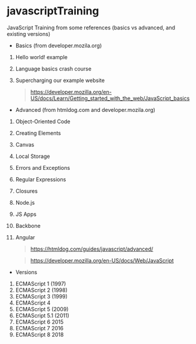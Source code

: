# javascriptTraining
JavaScript Training from some references (basics vs advanced, and existing versions)

- Basics (from developer.mozila.org)

1. Hello world! example
2. Language basics crash course
3. Supercharging our example website


    > https://developer.mozilla.org/en-US/docs/Learn/Getting_started_with_the_web/JavaScript_basics

- Advanced (from htmldog.com and developer.mozila.org)

1. Object-Oriented Code
2. Creating Elements
3. Canvas
4. Local Storage
5. Errors and Exceptions
6. Regular Expressions
7. Closures
8. Node.js
9. JS Apps
10. Backbone
11. Angular


    > https://htmldog.com/guides/javascript/advanced/
    
    > https://developer.mozilla.org/en-US/docs/Web/JavaScript

- Versions

1. ECMAScript 1 (1997)
2. ECMAScript 2 (1998)
3. ECMAScript 3 (1999)
4. ECMAScript 4
5. ECMAScript 5 (2009)
6. ECMAScript 5.1 (2011)
7. ECMAScript 6 2015
8. ECMAScript 7 2016
9. ECMAScript 8 2018
